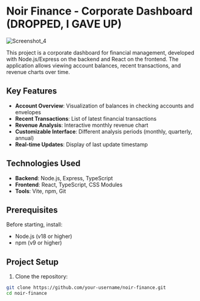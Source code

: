 # Noir Finance - Corporate Dashboard (DROPPED, I GAVE UP)

![Screenshot_4](https://github.com/user-attachments/assets/4b9060d4-87a2-445a-8861-3d0928f3ebd5)


This project is a corporate dashboard for financial management, developed with Node.js/Express on the backend and React on the frontend. The application allows viewing account balances, recent transactions, and revenue charts over time.

## Key Features

- **Account Overview**: Visualization of balances in checking accounts and envelopes
- **Recent Transactions**: List of latest financial transactions
- **Revenue Analysis**: Interactive monthly revenue chart
- **Customizable Interface**: Different analysis periods (monthly, quarterly, annual)
- **Real-time Updates**: Display of last update timestamp

## Technologies Used

- **Backend**: Node.js, Express, TypeScript
- **Frontend**: React, TypeScript, CSS Modules
- **Tools**: Vite, npm, Git

## Prerequisites

Before starting, install:
- Node.js (v18 or higher)
- npm (v9 or higher)

## Project Setup

1. Clone the repository:
```bash
git clone https://github.com/your-username/noir-finance.git
cd noir-finance
